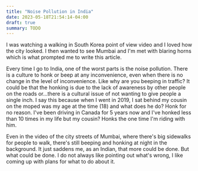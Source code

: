 ```yaml
---
title: "Noise Pollution in India"
date: 2023-05-18T21:54:14-04:00
draft: true
summary: TODO
---
```


I was watching a walking in South Korea point of view video and I loved how the city looked. I then wanted to see Mumbai and I'm met with blaring horns which is what prompted me to write this article.

Every time I go to India, one of the worst parts is the noise pollution. There is a culture to honk or beep at any inconvenience, even when there is no change in the level of inconvenience. Like why are you beeping in traffic?
It could be that the honking is due to the lack of awareness by other people on the roads or...there is a cultural issue of not wanting to give people a single inch. I say this because when I went in 2019, I sat behind my cousin on the moped was my age at the time (18) and what does he do? Honk for no reason. I've been driving in Canada for 5 years now and I've honked less than 10 times in my life but my cousin? Honks the one time I'm riding with him.

Even in the video of the city streets of Mumbai, where there's big sidewalks for people to walk, there's still beeping and honking at night in the background. It just saddens me, as an Indian, that more could be done. But what could be done. I do not always like pointing out what's wrong, I like coming up with plans for what to do about it.

